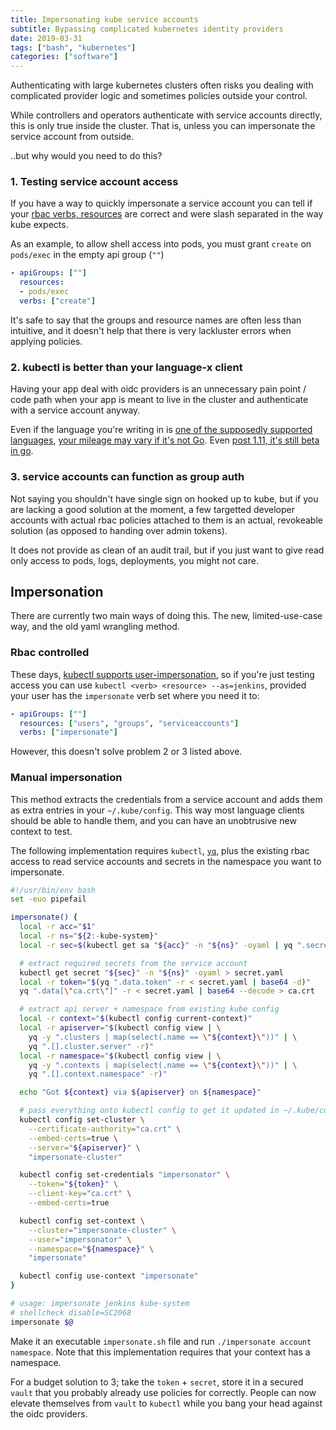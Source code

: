 ```yaml
---
title: Impersonating kube service accounts
subtitle: Bypassing complicated kubernetes identity providers
date: 2019-03-31
tags: ["bash", "kubernetes"]
categories: ["software"]
---
```


Authenticating with large kubernetes clusters often risks you dealing with complicated provider logic and sometimes policies outside your control.

While controllers and operators authenticate with service accounts directly, this is only true inside the cluster. That is, unless you can impersonate the service account from outside.

<!--more-->

..but why would you need to do this?

### 1. Testing service account access
If you have a way to quickly impersonate a service account you can tell if your [rbac verbs, resources](https://kubernetes.io/docs/reference/access-authn-authz/rbac/) are correct and were slash separated in the way kube expects.

As an example, to allow shell access into pods, you must grant `create` on `pods/exec` in the empty api group (`""`)

```yaml
- apiGroups: [""]
  resources:
  - pods/exec
  verbs: ["create"]
```

It's safe to say that the groups and resource names are often less than intuitive, and it doesn't help that there is very lackluster errors when applying policies.

### 2. kubectl is better than your language-x client
Having your app deal with oidc providers is an unnecessary pain point / code path when your app is meant to live in the cluster and authenticate with a service account anyway.

Even if the language you're writing in is [one of the supposedly supported languages](https://kubernetes.io/docs/reference/using-api/client-libraries/), [your mileage may vary if it's not Go](https://github.com/kubernetes-client/python/issues/628). Even [post 1.11, it's still beta in go](https://kubernetes.io/docs/reference/access-authn-authz/authentication/#client-go-credential-plugins).

### 3. service accounts can function as group auth
Not saying you shouldn't have single sign on hooked up to kube, but if you are lacking a good solution at the moment, a few targetted developer accounts with actual rbac policies attached to them is an actual, revokeable solution (as opposed to handing over admin tokens).

It does not provide as clean of an audit trail, but if you just want to give read only access to pods, logs, deployments, you might not care.

## Impersonation
There are currently two main ways of doing this. The new, limited-use-case way, and the old yaml wrangling method.

### Rbac controlled
These days, [kubectl supports user-impersonation](https://kubernetes.io/docs/reference/access-authn-authz/authentication/#user-impersonation), so if you're just testing access you can use `kubectl <verb> <resource> --as=jenkins`, provided your user has the `impersonate` verb set where you need it to:

```yaml
- apiGroups: [""]
  resources: ["users", "groups", "serviceaccounts"]
  verbs: ["impersonate"]
```

However, this doesn't solve problem 2 or 3 listed above.

### Manual impersonation
This method extracts the credentials from a service account and adds them as extra entries in your `~/.kube/config`. This way most language clients should be able to handle them, and you can have an unobtrusive new context to test.

The following implementation requires `kubectl`, [`yq`](https://github.com/kislyuk/yq#installation), plus the existing rbac access to read service accounts and secrets in the namespace you want to impersonate.

```sh
#!/usr/bin/env bash
set -euo pipefail

impersonate() {
  local -r acc="$1"
  local -r ns="${2:-kube-system}"
  local -r sec=$(kubectl get sa "${acc}" -n "${ns}" -oyaml | yq ".secrets[0].name" -r)

  # extract required secrets from the service account
  kubectl get secret "${sec}" -n "${ns}" -oyaml > secret.yaml
  local -r token="$(yq ".data.token" -r < secret.yaml | base64 -d)"
  yq ".data[\"ca.crt\"]" -r < secret.yaml | base64 --decode > ca.crt

  # extract api server + namespace from existing kube config
  local -r context="$(kubectl config current-context)"
  local -r apiserver="$(kubectl config view | \
    yq -y ".clusters | map(select(.name == \"${context}\"))" | \
    yq ".[].cluster.server" -r)"
  local -r namespace="$(kubectl config view | \
    yq -y ".contexts | map(select(.name == \"${context}\"))" | \
    yq ".[].context.namespace" -r)"

  echo "Got ${context} via ${apiserver} on ${namespace}"

  # pass everything onto kubectl config to get it updated in ~/.kube/config
  kubectl config set-cluster \
    --certificate-authority="ca.crt" \
    --embed-certs=true \
    --server="${apiserver}" \
    "impersonate-cluster"

  kubectl config set-credentials "impersonator" \
    --token="${token}" \
    --client-key="ca.crt" \
    --embed-certs=true

  kubectl config set-context \
    --cluster="impersonate-cluster" \
    --user="impersonator" \
    --namespace="${namespace}" \
    "impersonate"

  kubectl config use-context "impersonate"
}

# usage: impersonate jenkins kube-system
# shellcheck disable=SC2068
impersonate $@
```

Make it an executable `impersonate.sh` file and run `./impersonate account namespace`. Note that this implementation requires that your context has a namespace.

For a budget solution to 3; take the `token` + `secret`, store it in a secured `vault` that you probably already use policies for correctly. People can now elevate themselves from `vault` to `kubectl` while you bang your head against the oidc providers.
